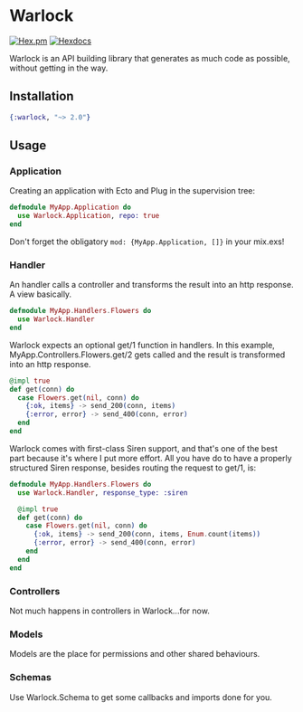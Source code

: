 # Warlock

[![Hex.pm](https://img.shields.io/hexpm/v/warlock.svg?style=for-the-badge)](https://hex.pm/packages/warlock)
[![Hexdocs](https://img.shields.io/badge/docs-hexdocs-blueviolet.svg?style=for-the-badge)](https://hexdocs.pm/warlock)

Warlock is an API building library that generates as much code as possible, without getting in the way.

## Installation

```elixir
{:warlock, "~> 2.0"}
```

## Usage

### Application

Creating an application with Ecto and Plug in the supervision tree:

```elixir
defmodule MyApp.Application do
  use Warlock.Application, repo: true
end
```

Don't forget the obligatory `mod: {MyApp.Application, []}` in your mix.exs!

### Handler

An handler calls a controller and transforms the result into an http
response. A view basically.

```elixir
defmodule MyApp.Handlers.Flowers do
  use Warlock.Handler
end
```

Warlock expects an optional get/1 function in handlers. In this example, MyApp.Controllers.Flowers.get/2 gets called and the result is transformed
into an http response.  

```elixir
@impl true
def get(conn) do
  case Flowers.get(nil, conn) do
    {:ok, items} -> send_200(conn, items)
    {:error, error} -> send_400(conn, error)
  end
end
```


Warlock comes with first-class Siren support, and that's one of the best part
because it's where I put more effort. All you have do to have a properly
structured Siren response, besides routing the request to get/1, is:

```elixir
defmodule MyApp.Handlers.Flowers do
  use Warlock.Handler, response_type: :siren

  @impl true
  def get(conn) do
    case Flowers.get(nil, conn) do
      {:ok, items} -> send_200(conn, items, Enum.count(items))
      {:error, error} -> send_400(conn, error)
    end
  end
end
```

### Controllers

Not much happens in controllers in Warlock...for now.

### Models

Models are the place for permissions and other shared behaviours.

### Schemas

Use Warlock.Schema to get some callbacks and imports done for you.
